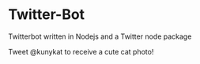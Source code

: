 # Twitter-Bot
Twitterbot written in Nodejs and a Twitter node package

Tweet @kunykat to receive a cute cat photo!
